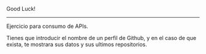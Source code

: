 Good Luck! 


---
Ejercicio para consumo de APIs.

Tienes que introducir el nombre de un perfil de Github, y en el caso de que exista, te mostrara sus datos y sus ultimos repositorios.